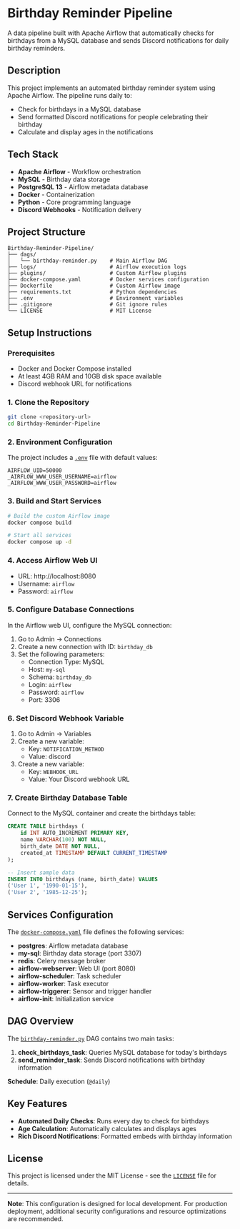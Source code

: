 # Birthday Reminder Pipeline
A data pipeline built with Apache Airflow that automatically checks for birthdays from a MySQL database and sends Discord notifications for daily birthday reminders.

## Description
This project implements an automated birthday reminder system using Apache Airflow. The pipeline runs daily to:
- Check for birthdays in a MySQL database
- Send formatted Discord notifications for people celebrating their birthday
- Calculate and display ages in the notifications

## Tech Stack
- **Apache Airflow** - Workflow orchestration
- **MySQL** - Birthday data storage
- **PostgreSQL 13** - Airflow metadata database
- **Docker** - Containerization
- **Python** - Core programming language
- **Discord Webhooks** - Notification delivery

## Project Structure
```
Birthday-Reminder-Pipeline/
├── dags/
│   └── birthday-reminder.py    # Main Airflow DAG
├── logs/                       # Airflow execution logs
├── plugins/                    # Custom Airflow plugins
├── docker-compose.yaml         # Docker services configuration
├── Dockerfile                  # Custom Airflow image
├── requirements.txt            # Python dependencies
├── .env                        # Environment variables
├── .gitignore                  # Git ignore rules
└── LICENSE                     # MIT License
```

## Setup Instructions
### Prerequisites
- Docker and Docker Compose installed
- At least 4GB RAM and 10GB disk space available
- Discord webhook URL for notifications

### 1. Clone the Repository
```bash
git clone <repository-url>
cd Birthday-Reminder-Pipeline
```

### 2. Environment Configuration
The project includes a [`.env`](.env) file with default values:
```env
AIRFLOW_UID=50000
_AIRFLOW_WWW_USER_USERNAME=airflow
_AIRFLOW_WWW_USER_PASSWORD=airflow
```

### 3. Build and Start Services
```bash
# Build the custom Airflow image
docker compose build

# Start all services
docker compose up -d
```

### 4. Access Airflow Web UI
- URL: http://localhost:8080
- Username: `airflow`
- Password: `airflow`

### 5. Configure Database Connections
In the Airflow web UI, configure the MySQL connection:

1. Go to Admin → Connections
2. Create a new connection with ID: `birthday_db`
3. Set the following parameters:
   - Connection Type: MySQL
   - Host: `my-sql`
   - Schema: `birthday_db`
   - Login: `airflow`
   - Password: `airflow`
   - Port: 3306

### 6. Set Discord Webhook Variable
1. Go to Admin → Variables
2. Create a new variable:
    - Key: `NOTIFICATION_METHOD`
    - Value: discord
2. Create a new variable:
   - Key: `WEBHOOK_URL`
   - Value: Your Discord webhook URL

### 7. Create Birthday Database Table
Connect to the MySQL container and create the birthdays table:

```sql
CREATE TABLE birthdays (
    id INT AUTO_INCREMENT PRIMARY KEY,
    name VARCHAR(100) NOT NULL,
    birth_date DATE NOT NULL,
    created_at TIMESTAMP DEFAULT CURRENT_TIMESTAMP
);

-- Insert sample data
INSERT INTO birthdays (name, birth_date) VALUES 
('User 1', '1990-01-15'),
('User 2', '1985-12-25');
```

## Services Configuration
The [`docker-compose.yaml`](docker-compose.yaml) file defines the following services:

- **postgres**: Airflow metadata database
- **my-sql**: Birthday data storage (port 3307)
- **redis**: Celery message broker
- **airflow-webserver**: Web UI (port 8080)
- **airflow-scheduler**: Task scheduler
- **airflow-worker**: Task executor
- **airflow-triggerer**: Sensor and trigger handler
- **airflow-init**: Initialization service

## DAG Overview
The [`birthday-reminder.py`](dags/birthday-reminder.py) DAG contains two main tasks:

1. **check_birthdays_task**: Queries MySQL database for today's birthdays
2. **send_reminder_task**: Sends Discord notifications with birthday information

**Schedule**: Daily execution (`@daily`)

## Key Features
- **Automated Daily Checks**: Runs every day to check for birthdays
- **Age Calculation**: Automatically calculates and displays ages
- **Rich Discord Notifications**: Formatted embeds with birthday information

## License
This project is licensed under the MIT License - see the [`LICENSE`](LICENSE) file for details.

---

**Note**: This configuration is designed for local development. For production deployment, additional security configurations and resource optimizations are recommended.
